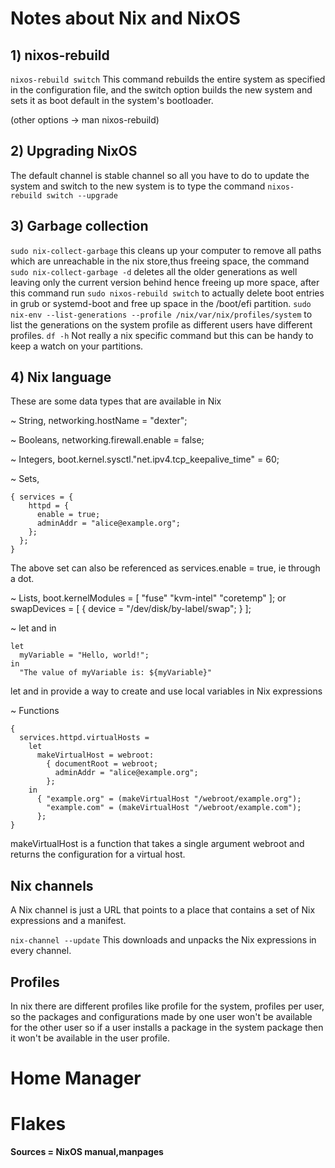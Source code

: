 # Notes about Nix and NixOS

## 1) nixos-rebuild

```nixos-rebuild switch``` This command rebuilds the entire system as specified in the configuration file, and the switch option builds the new system and sets it as boot default in the system's bootloader.

(other options -> man nixos-rebuild)


## 2) Upgrading NixOS

The default channel is stable channel so all you have to do to update the system and switch to the new system is to type the command ```nixos-rebuild switch --upgrade```

## 3) Garbage collection

```sudo nix-collect-garbage``` this cleans up your computer to remove all paths which are unreachable in the nix store,thus freeing space, the command ```sudo nix-collect-garbage -d``` deletes all the older generations as well leaving only the current version behind hence freeing up more space, after this command run
```sudo nixos-rebuild switch``` to actually delete boot entries in grub or systemd-boot and free up space in the /boot/efi partition.
```sudo nix-env --list-generations --profile /nix/var/nix/profiles/system``` to list the generations on the system profile as different users have different profiles.
```df -h```  Not really a nix specific command but this can be handy to keep a watch on your partitions.

## 4) Nix language

These  are some data types that are available in Nix

~ String, networking.hostName = "dexter";

~ Booleans, networking.firewall.enable = false;

~ Integers, boot.kernel.sysctl."net.ipv4.tcp_keepalive_time" = 60;

~ Sets, 
```
{ services = {
    httpd = {
      enable = true;
      adminAddr = "alice@example.org";
    };
  };
}
```
The above set can also be referenced as services.enable = true, ie through a dot.

~ Lists, boot.kernelModules = [ "fuse" "kvm-intel" "coretemp" ]; or swapDevices = [ { device = "/dev/disk/by-label/swap"; } ];

~ let and in
```
let
  myVariable = "Hello, world!";
in
  "The value of myVariable is: ${myVariable}"
```

let and in provide a way to create and use local variables in Nix expressions

~ Functions 
```
{
  services.httpd.virtualHosts =
    let
      makeVirtualHost = webroot:
        { documentRoot = webroot;
          adminAddr = "alice@example.org";
        };
    in
      { "example.org" = (makeVirtualHost "/webroot/example.org");
        "example.com" = (makeVirtualHost "/webroot/example.com");
      };
}
```
makeVirtualHost is a function that takes a single argument webroot and returns the configuration for a virtual host.

## Nix channels 

A Nix channel is just a URL that points to a place that contains a set of Nix expressions and a manifest.

```nix-channel --update```  This downloads and unpacks the Nix expressions in every channel.

## Profiles

In nix there are different profiles like profile for the system, profiles per user, so the packages and configurations made by one user won't be available for the other user so if a user installs a package in the system package then it won't be available in the user profile.

# Home Manager


# Flakes


**Sources = NixOS manual,manpages**
